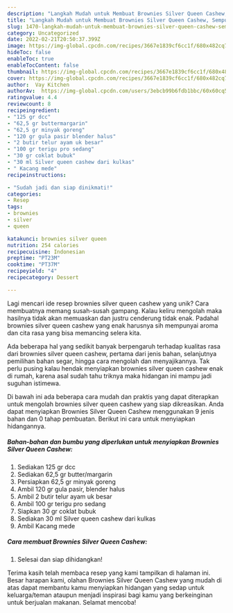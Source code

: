 ```yaml
---
description: "Langkah Mudah untuk Membuat Brownies Silver Queen Cashew, Sempurna"
title: "Langkah Mudah untuk Membuat Brownies Silver Queen Cashew, Sempurna"
slug: 1470-langkah-mudah-untuk-membuat-brownies-silver-queen-cashew-sempurna
category: Uncategorized
date: 2022-02-21T20:50:37.399Z
image: https://img-global.cpcdn.com/recipes/3667e1839cf6cc1f/680x482cq70/brownies-silver-queen-cashew-foto-resep-utama.jpg
hideToc: false
enableToc: true
enableTocContent: false
thumbnail: https://img-global.cpcdn.com/recipes/3667e1839cf6cc1f/680x482cq70/brownies-silver-queen-cashew-foto-resep-utama.jpg
cover: https://img-global.cpcdn.com/recipes/3667e1839cf6cc1f/680x482cq70/brownies-silver-queen-cashew-foto-resep-utama.jpg
author:  Vay Kitchen
authorAv:  https://img-global.cpcdn.com/users/3ebcb99b6fdb1bbc/60x60cq50/avatar.jpg
ratingvalue: 4.4
reviewcount: 8
recipeingredient:
- "125 gr dcc"
- "62,5 gr buttermargarin"
- "62,5 gr minyak goreng"
- "120 gr gula pasir blender halus"
- "2 butir telur ayam uk besar"
- "100 gr terigu pro sedang"
- "30 gr coklat bubuk"
- "30 ml Silver queen cashew dari kulkas"
- " Kacang mede"
recipeinstructions:

- "Sudah jadi dan siap dinikmati!"
categories:
- Resep
tags:
- brownies
- silver
- queen

katakunci: brownies silver queen 
nutrition: 254 calories
recipecuisine: Indonesian
preptime: "PT23M"
cooktime: "PT37M"
recipeyield: "4"
recipecategory: Dessert

---
```



Lagi mencari ide resep brownies silver queen cashew yang unik? Cara membuatnya memang susah-susah gampang. Kalau keliru mengolah maka hasilnya tidak akan memuaskan dan justru cenderung tidak enak. Padahal brownies silver queen cashew yang enak harusnya sih mempunyai aroma dan cita rasa yang bisa memancing selera kita.


Ada beberapa hal yang sedikit banyak berpengaruh terhadap kualitas rasa dari brownies silver queen cashew, pertama dari jenis bahan, selanjutnya pemilihan bahan segar, hingga cara mengolah dan menyajikannya. Tak perlu pusing kalau hendak menyiapkan brownies silver queen cashew enak di rumah, karena asal sudah tahu triknya maka hidangan ini mampu jadi suguhan istimewa.




Di bawah ini ada beberapa cara mudah dan praktis yang dapat diterapkan untuk mengolah brownies silver queen cashew yang siap dikreasikan. Anda dapat menyiapkan Brownies Silver Queen Cashew menggunakan 9 jenis bahan dan 0 tahap pembuatan. Berikut ini cara untuk menyiapkan hidangannya.

<!--inarticleads1-->

##### Bahan-bahan dan bumbu yang diperlukan untuk menyiapkan Brownies Silver Queen Cashew:

1. Sediakan 125 gr dcc
1. Sediakan 62,5 gr butter/margarin
1. Persiapkan 62,5 gr minyak goreng
1. Ambil 120 gr gula pasir, blender halus
1. Ambil 2 butir telur ayam uk besar
1. Ambil 100 gr terigu pro sedang
1. Siapkan 30 gr coklat bubuk
1. Sediakan 30 ml Silver queen cashew dari kulkas
1. Ambil  Kacang mede




<!--inarticleads2-->

##### Cara membuat Brownies Silver Queen Cashew:


1. Selesai dan siap dihidangkan!



Terima kasih telah membaca resep yang kami tampilkan di halaman ini. Besar harapan kami, olahan Brownies Silver Queen Cashew yang mudah di atas dapat membantu kamu menyiapkan hidangan yang sedap untuk keluarga/teman ataupun menjadi inspirasi bagi kamu yang berkeinginan untuk berjualan makanan. Selamat mencoba!
